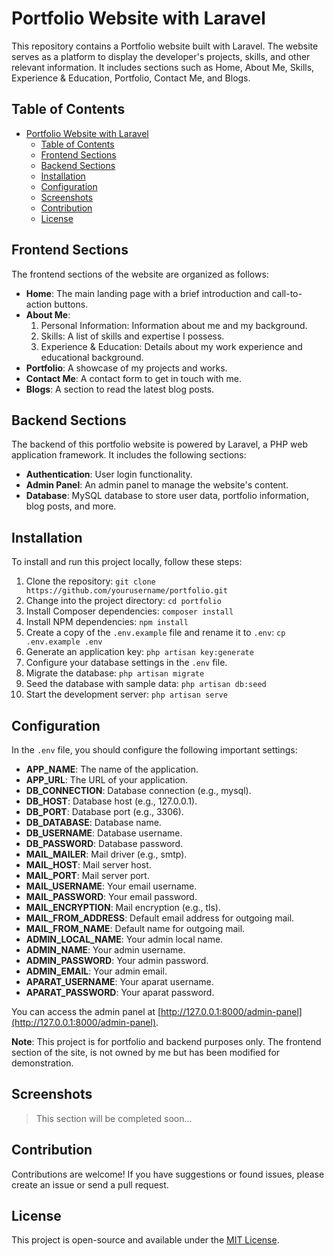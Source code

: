 # Portfolio Website with Laravel

This repository contains a Portfolio website built with Laravel. The website serves as a platform to display the developer's projects, skills, and other relevant information. It includes sections such as Home, About Me, Skills, Experience & Education, Portfolio, Contact Me, and Blogs.

## Table of Contents
- [Portfolio Website with Laravel](#portfolio-website-with-laravel)
  - [Table of Contents](#table-of-contents)
  - [Frontend Sections](#frontend-sections)
  - [Backend Sections](#backend-sections)
  - [Installation](#installation)
  - [Configuration](#configuration)
  - [Screenshots](#screenshots)
  - [Contribution](#contribution)
  - [License](#license)

## Frontend Sections
The frontend sections of the website are organized as follows:

- **Home**: The main landing page with a brief introduction and call-to-action buttons.
- **About Me**:
  1. Personal Information: Information about me and my background.
  2. Skills: A list of skills and expertise I possess.
  3. Experience & Education: Details about my work experience and educational background.
- **Portfolio**: A showcase of my projects and works.
- **Contact Me**: A contact form to get in touch with me.
- **Blogs**: A section to read the latest blog posts.

## Backend Sections
The backend of this portfolio website is powered by Laravel, a PHP web application framework. It includes the following sections:

- **Authentication**: User login functionality.
- **Admin Panel**: An admin panel to manage the website's content.
- **Database**: MySQL database to store user data, portfolio information, blog posts, and more.

## Installation
To install and run this project locally, follow these steps:

1. Clone the repository: `git clone https://github.com/yourusername/portfolio.git`
2. Change into the project directory: `cd portfolio`
3. Install Composer dependencies: `composer install`
4. Install NPM dependencies: `npm install`
5. Create a copy of the `.env.example` file and rename it to `.env`: `cp .env.example .env`
6. Generate an application key: `php artisan key:generate`
7. Configure your database settings in the `.env` file.
8. Migrate the database: `php artisan migrate`
9. Seed the database with sample data: `php artisan db:seed`
10. Start the development server: `php artisan serve`

## Configuration
In the `.env` file, you should configure the following important settings:

- **APP_NAME**: The name of the application.
- **APP_URL**: The URL of your application.
- **DB_CONNECTION**: Database connection (e.g., mysql).
- **DB_HOST**: Database host (e.g., 127.0.0.1).
- **DB_PORT**: Database port (e.g., 3306).
- **DB_DATABASE**: Database name.
- **DB_USERNAME**: Database username.
- **DB_PASSWORD**: Database password.
- **MAIL_MAILER**: Mail driver (e.g., smtp).
- **MAIL_HOST**: Mail server host.
- **MAIL_PORT**: Mail server port.
- **MAIL_USERNAME**: Your email username.
- **MAIL_PASSWORD**: Your email password.
- **MAIL_ENCRYPTION**: Mail encryption (e.g., tls).
- **MAIL_FROM_ADDRESS**: Default email address for outgoing mail.
- **MAIL_FROM_NAME**: Default name for outgoing mail.
- **ADMIN_LOCAL_NAME**: Your admin local name.
- **ADMIN_NAME**: Your admin username.
- **ADMIN_PASSWORD**: Your admin password.
- **ADMIN_EMAIL**: Your admin email.
- **APARAT_USERNAME**: Your aparat username.
- **APARAT_PASSWORD**: Your aparat password.

You can access the admin panel at [http://127.0.0.1:8000/admin-panel](http://127.0.0.1:8000/admin-panel).

**Note**: This project is for portfolio and backend purposes only. The frontend section of the site, is not owned by me but has been modified for demonstration.

## Screenshots

> This section will be completed soon...

## Contribution
Contributions are welcome! If you have suggestions or found issues, please create an issue or send a pull request.

## License
This project is open-source and available under the [MIT License](LICENSE).

